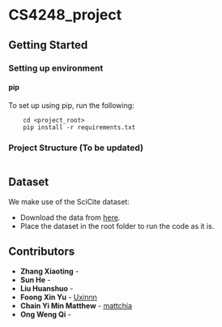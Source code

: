 # CS4248_project

## Getting Started

### Setting up environment

#### pip

To set up using pip, run the following:

```
    cd <project_root>
    pip install -r requirements.txt
```

### Project Structure (To be updated)

```

```

## Dataset

We make use of the SciCite dataset:
* Download the data from [here](https://s3-us-west-2.amazonaws.com/ai2-s2-research/scicite/scicite.tar.gz).
* Place the dataset in the root folder to run the code as it is.

## Contributors

* **Zhang Xiaoting** - []()
* **Sun He** - []()
* **Liu Huanshuo** - []()
* **Foong Xin Yu** - [Uxinnn](https://github.com/Uxinnn)
* **Chain Yi Min Matthew** - [mattchia](https://github.com/mattchia)
* **Ong Weng Qi** - []()

